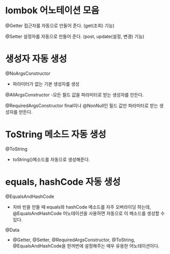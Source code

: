 # lombok 어노테이션 모음

@Getter
접근자를 자동으로 만들어 준다. (get(조회) 기능)

@Setter
설정자를 자동으로 만들어 준다. (post, update(설정, 변경) 기능)

# 생성자 자동 생성

@NoArgsConstructor
- 파라미터가 없는 기본 생성자를 생성

@AllArgsConstructor
-모든 필드 값을 파라미터로 받는 생성자를 만든다. 

@RequiredArgsConstructor
final이나 @NonNull인 필드 값만 파라미터로 받는 생성자를 만든다.

# ToString 메소드 자동 생성

@ToString
- toString()메소드를 자동으로 생성해준다. 

# equals, hashCode 자동 생성

@EqualsAndHashCode 
- 자바 빈을 만들 때 equals와 hashCode 메소드를 자주 오버라이딩 하는데, @EqualsAndHashCode 어노테이션을 사용하면 자동으로 이 메소드를 생성할 수 있다.

@Data
- @Getter, @Setter, @RequiredArgsConstructor, @ToString, @EqualsAndHashCode을 한꺼번에 설정해주는 매우 유용한 어노테이션이다.